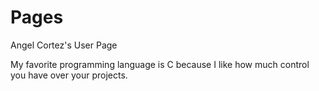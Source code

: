 # Pages

Angel Cortez's User Page

My favorite programming language is C because I like how much control you have over your projects.